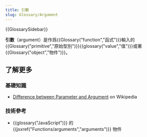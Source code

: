 ```yaml
---
title: 引數
slug: Glossary/Argument
---
```


{{GlossarySidebar}}

**引數**（argument）是作爲{{Glossary("function","函式")}}輸入的{{Glossary("primitive","原始型別")}}{{glossary("value","值")}}或著{{Glossary("object","物件")}}。

## 了解更多

### 基礎知識

- [Difference between Parameter and Argument](<https://zh.wikipedia.org/wiki/Parameter_(computer_programming)>) on Wikipedia

### 技術參考

- {{glossary("JavaScript")}} 的 {{jsxref("Functions/arguments","arguments")}} 物件
